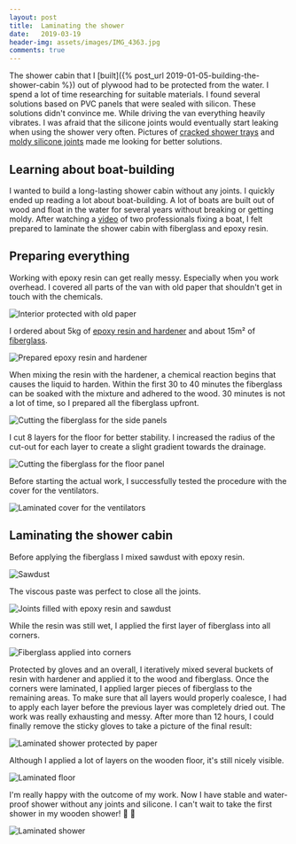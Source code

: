 ```yaml
---
layout: post
title:  Laminating the shower
date:   2019-03-19
header-img: assets/images/IMG_4363.jpg
comments: true
---
```


The shower cabin that I [built]({% post_url 2019-01-05-building-the-shower-cabin %}) out of plywood had to be protected from the water. I spend a lot of time researching for suitable materials. I found several solutions based on PVC panels that were sealed with silicon. These solutions didn't convince me. While driving the van everything heavily vibrates. I was afraid that the silicone joints would eventually start leaking when using the shower very often. Pictures of [cracked shower trays](https://www.google.com/search?q=cracked+shower+tray+in+caravan&tbm=isch) and [moldy silicone joints](https://www.google.com/search?q=moldy+silicone+joints+shower&tbm=isch) made me looking for better solutions.

## Learning about boat-building

I wanted to build a long-lasting shower cabin without any joints. I quickly ended up reading a lot about boat-building. A lot of boats are built out of wood and float in the water for several years without breaking or getting moldy. After watching a [video](https://www.youtube.com/watch?v=z0SH5drQsGY&t=915s) of two professionals fixing a boat, I felt prepared to laminate the shower cabin with fiberglass and epoxy resin.

## Preparing everything

Working with epoxy resin can get really messy. Especially when you work overhead. I covered all parts of the van with old paper that shouldn't get in touch with the chemicals.

![Interior protected with old paper](/assets/images/IMG_4318.jpg)

I ordered about 5kg of [epoxy resin and hardener](https://www.amazon.de/Epoxidharz-4305-Härter-313-1-5kg/dp/B00A6QC88U?tag=mumothhoofba-21) and about 15m² of [fiberglass](https://www.amazon.de/Glasfilamentgewebe-Finish-163g-m²-Leinwand/dp/B00EVDIVK8?tag=mumothhoofba-21).

![Prepared epoxy resin and hardener](/assets/images/IMG_4319.jpg)

When mixing the resin with the hardener, a chemical reaction begins that causes the liquid to harden. Within the first 30 to 40 minutes the fiberglass can be soaked with the mixture and adhered to the wood. 30 minutes is not a lot of time, so I prepared all the fiberglass upfront.

![Cutting the fiberglass for the side panels](/assets/images/IMG_4325.jpg)

I cut 8 layers for the floor for better stability. I increased the radius of the cut-out for each layer to create a slight gradient towards the drainage.

![Cutting the fiberglass for the floor panel](/assets/images/IMG_4336.jpg)

Before starting the actual work, I successfully tested the procedure with the cover for the ventilators.

![Laminated cover for the ventilators](/assets/images/IMG_4320.jpg)

## Laminating the shower cabin

Before applying the fiberglass I mixed sawdust with epoxy resin.

![Sawdust](/assets/images/IMG_4332.jpg)

The viscous paste was perfect to close all the joints.

![Joints filled with epoxy resin and sawdust](/assets/images/IMG_4328.jpg)

While the resin was still wet, I applied the first layer of fiberglass into all corners.

![Fiberglass applied into corners](/assets/images/IMG_4352.jpg)

Protected by gloves and an overall, I iteratively mixed several buckets of resin with hardener and applied it to the wood and fiberglass. Once the corners were laminated, I applied larger pieces of fiberglass to the remaining areas. To make sure that all layers would properly coalesce, I had to apply each layer before the previous layer was completely dried out. The work was really exhausting and messy. After more than 12 hours, I could finally remove the sticky gloves to take a picture of the final result:

![Laminated shower protected by paper](/assets/images/IMG_4354.jpg)

Although I applied a lot of layers on the wooden floor, it's still nicely visible.

![Laminated floor](/assets/images/IMG_4364.jpg)

I'm really happy with the outcome of my work. Now I have stable and water-proof shower without any joints and silicone. I can't wait to take the first shower in my wooden shower! :tada: :shower:

![Laminated shower](/assets/images/IMG_4363.jpg)
